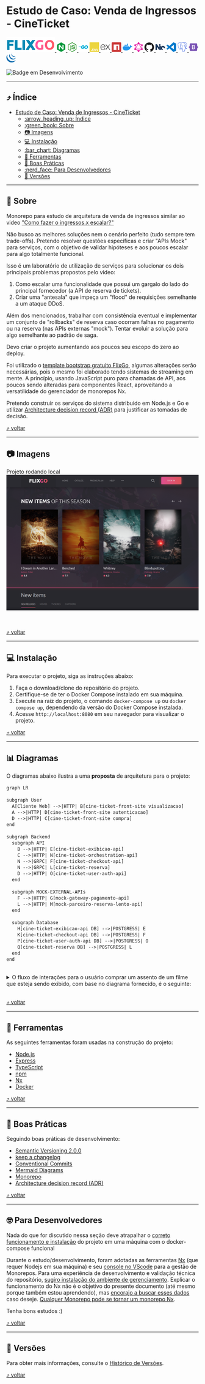 
# Estudo de Caso: Venda de Ingressos - CineTicket
[<img src="./docs/images/logo.png"> <img src="./docs/images/icons/nginx.svg" width="25px" height="25px" title="nginx" alt="nginx"> <img src="./docs/images/icons/nodedotjs.svg" width="25px" height="25px" title="Node.js" alt="Node.js"> <img src="./docs/images/icons/go.svg" width="25px" height="25px" title="go" alt="go"> <img src="./docs/images/icons/dotenv.svg" width="25px" height="25px" title="Dotenv" alt="Dotenv"> <img src="./docs/images/icons/express.svg" width="25px" height="25px" title="Express" alt="Express"> <img src="./docs/images/icons/npm.svg" width="25px" height="25px" alt="npm" title="npm"> <img src="./docs/images/icons/docker.svg" width="25px" height="25px" alt="Docker" title="Docker"> <img src="./docs/images/icons/graphql.svg" width="25px" height="25px" alt="graphql" title="graphql"> <img src="./docs/images/icons/github.svg" width="25px" height="25px" alt="GitHub" title="GitHub"> <img src="./docs/images/icons/nx.svg" width="25px" height="25px" alt="NX" title="NX"> <img src="./docs/images/icons/visualstudiocode.svg" width="25px" height="25px" alt="vscode" title="vscode"> <img src="./docs/images/icons/postgresql.svg" width="25px" height="25px" alt="postgresql" title="postgresql"> <img src="./docs/images/icons/bootstrap.svg" width="25px" height="25px" alt="bootstrap" title="bootstrap"> <img src="./docs/images/icons/jquery.svg" width="25px" height="25px" alt="jquery" title="jquery">](#projeto-de-estudo-nodejs-e-typescript)

![Badge em Desenvolvimento](http://img.shields.io/static/v1?label=STATUS&message=EM%20DESENVOLVIMENTO&color=GREEN&style=for-the-badge)  

---

<a id="indice"></a>
## :arrow_heading_up: Índice
<!--ts-->

- [Estudo de Caso: Venda de Ingressos - CineTicket](#estudo-de-caso-venda-de-ingressos---cineticket)
  - [:arrow\_heading\_up: Índice](#arrow_heading_up-índice)
  - [:green\_book: Sobre](#green_book-sobre)
  - [:camera: Imagens](#camera-imagens)
  - [:computer: Instalação](#computer-instalação)
  - [:bar\_chart: Diagramas](#bar_chart-diagramas)
  - [:hammer: Ferramentas](#hammer-ferramentas)
  - [:clap: Boas Práticas](#clap-boas-práticas)
  - [:nerd\_face: Para Desenvolvedores](#nerd_face-para-desenvolvedores)
  - [:1234: Versões](#1234-versões)

<!--te-->
---
<a id="sobre"></a>
## :green_book: Sobre

Monorepo para estudo de arquitetura de venda de ingressos similar ao video ["Como fazer o ingressos.x escalar?"](https://www.youtube.com/watch?v=0TMr8rsmU-k)

Não busco as melhores soluções nem o cenário perfeito (tudo sempre tem trade-offs). Pretendo resolver questões específicas e criar "APIs Mock" para serviços, com o objetivo de validar hipóteses e aos poucos escalar para algo totalmente funcional.

Isso é um laboratório de utilização de serviços para solucionar os dois principais problemas propostos pelo video:
1. Como escalar uma funcionalidade que possui um gargalo do lado do principal fornecedor (a API de reserva de tickets).
2. Criar uma "antesala" que impeça um "flood" de requisições semelhante a um ataque DDoS.

Além dos mencionados, trabalhar com consistência eventual e implementar um conjunto de "rollbacks" de reserva caso ocorram falhas no pagamento ou na reserva (nas APIs externas "mock"). Tentar evoluir a solução para algo semelhante ao padrão de saga.

Devo criar o projeto aumentando aos poucos seu escopo do zero ao deploy.

Foi utilizado o [template bootstrap gratuito FlixGo](https://www.templateshub.net/template/FlixGo-Online-Movies-Template), algumas alterações serão necessárias, pois o mesmo foi elaborado tendo sistemas de streaming em mente. A princípio, usando JavaScript puro para chamadas de API, aos poucos sendo alteradas para componentes React, aproveitando a versatilidade do gerenciador de monorepos Nx.

Pretendo construir os serviços do sistema distribuído em Node.js e Go e utilizar [Architecture decision record (ADR)](https://github.com/joelparkerhenderson/architecture-decision-record) para justificar as tomadas de decisão.

[:arrow_heading_up: voltar](#indice)

---

<a id="imagens"></a>
## :camera: Imagens
Projeto rodando local
<img src="./docs/images/project.png" alt="Projeto rodando local" title="Projeto rodando local"> 

<br>

[:arrow_heading_up: voltar](#indice)

---

<a id="instalacao"></a>
## :computer: Instalação

Para executar o projeto, siga as instruções abaixo:

1. Faça o download/clone do repositório do projeto.
2. Certifique-se de ter o Docker Compose instalado em sua máquina.
3. Execute na raiz do projeto, o comando `docker-compose up` ou `docker compose up`, dependendo da versão do Docker Compose instalada.
4. Acesse `http://localhost:8080` em seu navegador para visualizar o projeto.

[:arrow_heading_up: voltar](#indice)

---

<a id="diagrama"></a>
## :bar_chart: Diagramas

O diagramas abaixo ilustra a uma **proposta** de arquitetura para o projeto:

```mermaid
graph LR

subgraph User
  A[Cliente Web] -->|HTTP| B[cine-ticket-front-site visualizacao]
  A -->|HTTP| D[cine-ticket-front-site autenticacao]
  D -->|HTTP| C[cine-ticket-front-site compra]
end

subgraph Backend
  subgraph API
    B -->|HTTP| E[cine-ticket-exibicao-api]
    C -->|HTTP| N[cine-ticket-orchestration-api]
    N -->|GRPC| F[cine-ticket-checkout-api]
    N -->|GRPC| L[cine-ticket-reserva]
    D -->|HTTP| O[cine-ticket-user-auth-api]
  end
  
  subgraph MOCK-EXTERNAL-APIs
    F -->|HTTP| G[mock-gateway-pagamento-api]
    L -->|HTTP| M[mock-parceiro-reserva-lento-api]
  end
  
  subgraph Database
    H[cine-ticket-exibicao-api DB] -->|POSTGRESS| E
    K[cine-ticket-checkout-api DB] -->|POSTGRESS| F
    P[cine-ticket-user-auth-api DB] -->|POSTGRESS| O
    Q[cine-ticket-reserva DB] -->|POSTGRESS| L
  end
end

``` 

<br>
<details>
<summary>O fluxo de interações para o usuário comprar um assento de um filme que esteja sendo exibido, com base no diagrama fornecido, é o seguinte:</summary>
<br/>
<ol>
  <li>
    Acesso à visualização do cine-ticket-front-site: O usuário pode acessar a interface de visualização do cine-ticket-front-site (representado pela seta "Cliente Web" -> "cine-ticket-front-site visualizacao").
  </li>
  <li>
    Autenticação no cine-ticket-front-site: O usuário pode realizar o processo de autenticação no cine-ticket-front-site (representado pela seta "Cliente Web" -> "cine-ticket-front-site autenticacao" -> "cine-ticket-user-auth-api").
  </li>
  <li>
    Compra no cine-ticket-front-site: Após a autenticação, o usuário pode prosseguir com a compra no cine-ticket-front-site (representado pela seta "Cliente Web" -> "cine-ticket-front-site compra" -> "cine-ticket-orchestration-api" -> "cine-ticket-checkout-api" -> "mock-gateway-pagamento-api" e "cine-ticket-confirma-reserva" -> "mock-parceiro-reserva-lento-api").
  </li>
</ol>
<br>
  Dessa forma, o fluxo completo de interações envolve o cliente web interagindo com as APIs de exibição, autenticação. As APIs de checkout e reserva devem ser orquestradas por uma outra API ainda a definir, responsável pelo processo de roolback em caso de falhas.
</details>
<br/>

[:arrow_heading_up: voltar](#indice)

---

<a id="ferramentas"></a>
## :hammer: Ferramentas
As seguintes ferramentas foram usadas na construção do projeto:

- [Node.js](https://nodejs.org/en/)
- [Express](https://expressjs.com/en/)
- [TypeScript](https://www.typescriptlang.org/)
- [npm](https://www.npmjs.com/)
- [Nx](https://nx.dev/)
- [Docker](https://www.docker.com/)

[:arrow_heading_up: voltar](#indice)

---

<a id="boas-praticas"></a>
## :clap: Boas Práticas
Seguindo boas práticas de desenvolvimento:
- [Semantic Versioning 2.0.0](https://semver.org/spec/v2.0.0.html)
- [keep a changelog](https://keepachangelog.com/en/1.0.0/)
- [Conventional Commits](https://www.conventionalcommits.org/en/v1.0.0/)
- [Mermaid Diagrams](https://mermaid.js.org)
- [Monorepo](https://monorepo.tools/)
- [Architecture decision record (ADR)](https://github.com/joelparkerhenderson/architecture-decision-record)

[:arrow_heading_up: voltar](#indice)

---
<a id="desenvolvedores"></a>
## :nerd_face: Para Desenvolvedores
Nada do que for discutido nessa seção deve atrapalhar o [correto funcionamento e instalação](#computer-instalação) do projeto em uma máquina com o docker-compose funcional

Durante o estudo/desenvolvimento, foram adotadas as ferramentas [Nx](https://nx.dev/) (que requer Nodejs em sua máquina) e seu [console no VScode](https://marketplace.visualstudio.com/items?itemName=nrwl.angular-console) para a gestão de Monorepos. Para uma experiência de desenvolvimento e validação técnica do repositório, [sugiro instalação do ambiente de gerenciamento](https://docs.npmjs.com/downloading-and-installing-node-js-and-npm). Explicar o funcionamento do Nx não é o objetivo do presente documento (até mesmo porque também estou aprendendo), mas [encorajo a buscar esses dados](https://nx.dev/getting-started/intro) caso deseje. [Qualquer Monorepo pode se tornar um monorepo Nx](https://blog.nrwl.io/adding-nx-to-an-existing-monorepo-by-running-one-command-426fa519d943).

Tenha bons estudos :)
<!-- `npx nx dep-graph` é MARAVILHOSO -->
[:arrow_heading_up: voltar](#indice)

---

<a id="versionamento"></a>
## :1234: Versões
Para obter mais informações, consulte o [Histórico de Versões](./CHANGELOG.md).

[:arrow_heading_up: voltar](#indice)

